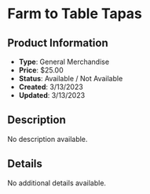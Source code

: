 # Farm to Table Tapas

## Product Information
- **Type**: General Merchandise
- **Price**: $25.00
- **Status**: Available / Not Available
- **Created**: 3/13/2023
- **Updated**: 3/13/2023

## Description
No description available.



## Details
No additional details available.
